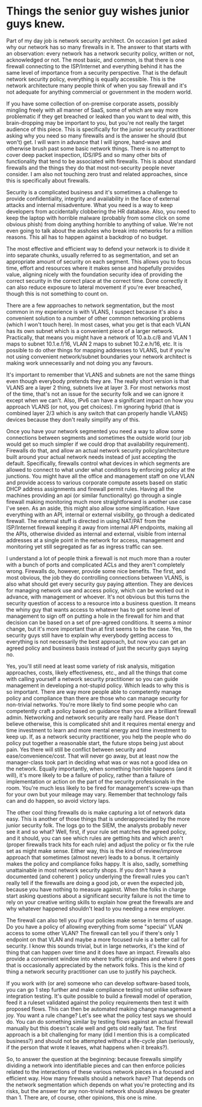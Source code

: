 # Things the senior guy wishes junior guys knew.

Part of my day job is network security architect.  On occasion I get asked why our network has so many firewalls in it.  The answer to that starts with an observation: every network has a network security policy, written or not, acknowledged or not.  The most basic, and common, is that there is one firewall connecting to the ISP/Internet and everything behind it has the same level of importance from a security perspective.  That is the default network security policy, everything is equally accessible.  This is the network architecture many people think of when you say firewall and it's not adequate for anything commercial or government in the modern world. 

If you have some collection of on-premise corporate assets, possibly mingling freely with all manner of SaaS, some of which are way more problematic if they get breached or leaked than you want to deal with, this brain-dropping may be important to you, but you're not really the target audience of this piece.  This is specifically for the junior security practitioner asking why you need so many firewalls and is the answer he should (but won't) get.  I will warn in advance that I will ignore, hand-wave and otherwise brush past some basic network things.  There is no attempt to cover deep packet inspection, IDS/IPS and so many other bits of functionality that tend to be associated with firewalls.  This is about standard firewalls and the things they do that most not-security people never consider.  I am also not touching zero trust and related approaches, since this is specifically about firewalls.

Security is a complicated business and it's sometimes a challenge to provide confidentiality, integrity and availability in the face of external attacks and internal misadventure.  What you need is a way to keep developers from accidentally clobbering the HR database.  Also, you need to keep the laptop with horrible malware (probably from some click on some obvious phish) from doing anything horrible to anything of value.  We're not even going to talk about the assholes who break into networks for a million reasons.  This all has to happen against a backdrop of no budget.  

The most effective and efficient way to defend your network is to divide it into separate chunks, usually referred to as segmentation, and set an appropriate amount of security on each segment.  This allows you to focus time, effort and resources where it makes sense and hopefully provides value, aligning nicely with the foundation security idea of providing the correct security in the correct place at the correct time.  Done correctly it can also reduce exposure to lateral movement if you're ever breached, though this is not something to count on.

There are a few approaches to network segmentation, but the most common in my experience is with VLANS, I suspect because it's also a convenient solution to a number of other common networking problems (which I won't touch here).  In most cases, what you get is that each VLAN has its own subnet which is a convenient piece of a larger network.  Practically, that means you might have a network of 10.a.b.c/8 and VLAN 1 maps to subnet 10.1.e.f/16, VLAN 2 maps to subnet 10.2.e.h/16, etc. It is possible to do other things for mapping addresses to VLANS, but if you're not using convenient network/subnet boundaries your network architect is making work unnecessarily and not doing you any favours.

It's important to remember that VLANS and subnets are not the same things even though everybody pretends they are.  The really short version is that VLANS are a layer 2 thing, subnets live at layer 3.  For most networks most of the time, that's not an issue for the security folk and we can ignore it except when we can't.  Also, IPv6 can have a significant impact on how you approach VLANS (or not, you get choices).  I'm ignoring hybrid (that is combined layer 2/3 which is any switch that can properly handle VLANS) devices because they don't really simplify any of this.

Once you have your network segmented you need a way to allow some connections between segments and sometimes the outside world (our job would get so much simpler if we could drop that availability requirement).  Firewalls do that, and allow an actual network security policy/architecture built around your actual network needs instead of just accepting the default.  Specifically, firewalls control what devices in which segments are allowed to connect to what under what conditions by enforcing policy at the junctions.  You might have all the office and management staff on one VLAN and provide access to various corporate compute assets based on static DHCP address assignments and firewall permit rules.  Having all the machines providing an api (or similar functionality) go through a single firewall making monitoring much more straightforward is another use case I've seen.  As an aside, this might also allow some simplification.  Have everything with an API, internal or external visibility, go through a dedicated firewall.  The external stuff is directed in using NAT/PAT from the ISP/Internet firewall keeping it away from internal API endpoints, making all the APIs, otherwise divided as internal and external, visible from internal addresses at a single point in the network for access, management and monitoring yet still segregated as far as ingress traffic can see.

I understand a lot of people think a firewall is not much more than a router with a bunch of ports and complicated ACLs and they aren't completely wrong.  Firewalls do, however, provide some nice benefits.  The first, and most obvious, the job they do controlling connections between VLANS, is also what should get every security guy paying attention.  They are devices for managing network use and access policy, which can be worked out in advance, with management or whoever.  It's not obvious but this turns the security question of access to a resource into a business question.  It means the whiny guy that wants access to whatever has to get some level of management to sign off on putting a hole in the firewall for him and that decision can be based on a set of pre-agreed conditions.  It seems a minor change, but it's more important than at first seems to be the case.  Yes, the security guys still have to explain why everybody getting access to everything is not necessarily the best approach, but now you can get an agreed policy and business basis instead of just the security guys saying no.  

Yes, you'll still need at least some variety of risk analysis, mitigation approaches, costs, likely effectiveness, etc., and all the things that come with calling yourself a network security practitioner so you can guide management in developing a not-stupid policy.  Which leads to why this is so important.  There are way more people able to competently manage policy and compliance than there are those who can manage security for non-trivial networks.  You're more likely to find some people who can competently craft a policy based on guidance than you are a brilliant firewall admin.  Networking and network security are really hard.  Please don't believe otherwise, this is complicated shit and it requires mental energy and time investment to learn and more mental energy and time investment to keep up.  If, as a network security practitioner, you help the people who do policy put together a reasonable start, the future stops being just about pain.  Yes there will still be conflict between security and ease/convenience/cost.  That will never go away, but at least now the manager-class took part in deciding what was or was not a good idea on the network.  Equally importantly, when something horrible happens (and it will), it's more likely to be a failure of policy, rather than a failure of implementation or action on the part of the security professionals in the room.  You're much less likely to be fired for management's screw-ups than for your own but your mileage may vary.  Remember that technology fails can and do happen, so avoid victory laps.  

The other cool thing firewalls do is make capturing a lot of network data easy.  This is another of those things that is underappreciated by the more junior security folk.  The logs go to the SIEM, the analysts probably never see it and so what?  Well, first, if your rule set matches the agreed policy, and it should, you can see which rules are getting hits and which aren't (proper firewalls track hits for each rule) and adjust the policy or fix the rule set as might make sense.  Either way, this is the kind of review/improve approach that sometimes (almost never) leads to a bonus.  It certainly makes the policy and compliance folks happy.  It is also, sadly, something unattainable in most network security shops.  If you don't have a documented  (and coherent ) policy underlying the firewall rules you can't really tell if the firewalls are doing a good job, or even the expected job, because you have nothing to measure against.  When the folks in charge start asking questions about a significant security failure is not the time to rely on your creative writing skills to explain how great the firewalls are and why whatever happened shouldn't lead to you needing a new employer.

The firewall can also tell you if your policies make sense in terms of usage.  Do you have a policy of allowing everything from some "special" VLAN access to some other VLAN?  The firewall can tell you if there's only 1 endpoint on that VLAN and maybe a more focused rule is a better call for security.  I know this sounds trivial, but in large networks, it's the kind of thing that can happen over time and it does have an impact.  Firewalls also provide a convenient window into where traffic originates and where it goes that is occasionally appreciated by the network folks.  This is the kind of thing a network security practitioner can use to justify his paycheck.

If you work with (or are) someone who can develop software-based tools, you can go 1 step further and make compliance testing not unlike software integration testing.  It's quite possible to build a firewall  model of operation, feed it a ruleset validated against the policy requirements then test it with proposed flows.  This can then be automated making change management a joy.  You want a rule change?  Let's see what the policy test says we should do.  You can do something similar by testing flows against an actual firewall manually but this doesn't scale well and gets old really fast.  The first approach is a bit challenging for many (did I mention this is a complicated business?) and should not be attempted without a life-cycle plan (seriously, if the person that wrote it leaves, what happens when it breaks?). 

So, to answer the question at the beginning:  because firewalls simplify dividing a network into identifiable pieces and can then enforce policies related to the interactions of these various network pieces in a focused and efficient way.  How many firewalls should a network have?  That depends on the network segmentation which depends on what you're protecting and its risks, but the answer for any non-trivial network should always be greater than 1.  There are, of course, other opinions, this one is mine.
